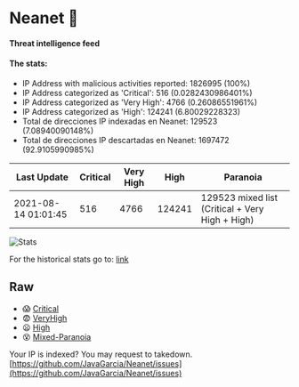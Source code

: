 # Neanet :hocho:
#### Threat intelligence feed
#### The stats:

- IP Address with malicious activities reported: 1826995 (100%)
- IP Address categorized as 'Critical':  516 (0.0282430986401%)
- IP Address categorized as 'Very High':  4766 (0.26086551961%)
- IP Address categorized as 'High':  124241 (6.80029228323)
- Total de direcciones IP indexadas en Neanet:  129523 (7.08940090148%)
- Total de direcciones IP descartadas en Neanet:  1697472 (92.9105990985%)

| Last Update | Critical | Very High | High | Paranoia |
| --- | --- | --- | --- | --- |
| 2021-08-14 01:01:45 | 516 | 4766 | 124241 | 129523 mixed list (Critical + Very High + High)|

![Stats](https://docs.google.com/spreadsheets/d/e/2PACX-1vSnaNMIXVabIpDJjufMlzH7poXnshF3mgd8Is1g9ytUEzVsP5my4Trn8f-xkoLLQ38xpL3HtmUexLo6/pubchart?oid=501124687&format=image)

For the historical stats go to: [link](/stats.csv)
## Raw
- :scream: [Critical](https://raw.githubusercontent.com/JavaGarcia/Neanet/master/blacklists/neanet_critical.txt)
- :fearful: [VeryHigh](https://raw.githubusercontent.com/JavaGarcia/Neanet/master/blacklists/neanet_veryHigh.txtt)
- :frowning: [High](https://raw.githubusercontent.com/JavaGarcia/Neanet/master/blacklists/neanet_high.txt)
- :dizzy_face: [Mixed-Paranoia](https://raw.githubusercontent.com/JavaGarcia/Neanet/master/blacklists/neanet_all.txt)


Your IP is indexed? You may request to takedown. [https://github.com/JavaGarcia/Neanet/issues](https://github.com/JavaGarcia/Neanet/issues)



























































































































































































































































































































































































































































































































































































































































































































































































































































































































































































































































































































































































































































































































































































































































































































































































































































































































































































































































































































































































































































































































































































































































































































































































































































































































































































































































































































































































































































































































































































































































































































































































































































































































































































































































































































































































































































































































































































































































































































































































































































































































































































































































































































































































































































































































































































































































































































































































































































































































































































































































































































































































































































































































































































































































































































































































































































































































































































































































































































































































































































































































































































































































































































































































































































































































































































































































































































































































































































































































































































































































































































































































































































































































































































































































































































































































































































































































































































































































































































































































































































































































































































































































































































































